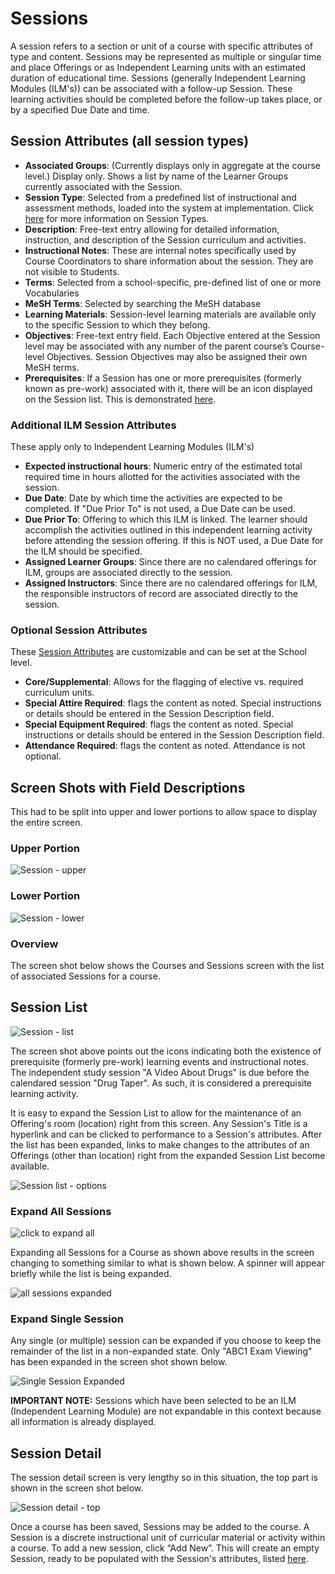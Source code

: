 # Sessions

A session refers to a section or unit of a course with specific attributes of type and content. Sessions may be represented as multiple or singular time and place Offerings or as Independent Learning units with an estimated duration of educational time. Sessions (generally Independent Learning Modules (ILM's)) can be associated with a follow-up Session. These learning activities should be completed before the follow-up takes place, or by a specified Due Date and time.

## Session Attributes (all session types)

* **Associated Groups**: (Currently displays only in aggregate at the course level.) Display only. Shows a list by name of the Learner Groups currently associated with the Session.
* **Session Type**: Selected from a predefined list of instructional and assessment methods, loaded into the system at implementation. Click [here](https://iliosproject.gitbook.io/ilios-user-guide/schools/session-types) for more information on Session Types.
* **Description**: Free-text entry allowing for detailed information, instruction, and description of the Session curriculum and activities.
* **Instructional Notes**: These are internal notes specifically used by Course Coordinators to share information about the session. They are not visible to Students.
* **Terms**: Selected from a school-specific, pre-defined list of one or more Vocabularies
* **MeSH Terms**: Selected by searching the MeSH database
* **Learning Materials**: Session-level learning materials are available only to the specific Session to which they belong.
* **Objectives**: Free-text entry field. Each Objective entered at the Session level may be associated with any number of the parent course’s Course-level Objectives. Session Objectives may also be assigned their own MeSH terms.
* **Prerequisites**: If a Session has one or more prerequisites (formerly known as pre-work) associated with it, there will be an icon displayed on the Session list. This is demonstrated [here](https://iliosproject.gitbook.io/ilios-user-guide/courses-and-sessions/sessions#session-list).

### Additional ILM Session Attributes

These apply only to Independent Learning Modules (ILM's)

* **Expected instructional hours**: Numeric entry of the estimated total required time in hours allotted for the activities associated with the session.
* **Due Date**: Date by which time the activities are expected to be completed. If "Due Prior To" is not used, a Due Date can be used.
* **Due Prior To**: Offering to which this ILM is linked. The learner should accomplish the activities outlined in this independent learning activity before attending the session offering. If this is NOT used, a Due Date for the ILM should be specified.
* **Assigned Learner Groups**: Since there are no calendared offerings for ILM, groups are associated directly to the session.
* **Assigned Instructors**: Since there are no calendared offerings for ILM, the responsible instructors of record are associated directly to the session.

### Optional Session Attributes

These [Session Attributes](https://iliosproject.gitbook.io/ilios-user-guide/schools/session-attributes) are customizable and can be set at the School level.

* **Core/Supplemental**: Allows for the flagging of elective vs. required curriculum units.
* **Special Attire Required**: flags the content as noted. Special instructions or details should be entered in the Session Description field.
* **Special Equipment Required**: flags the content as noted. Special instructions or details should be entered in the Session Description field.
* **Attendance Required**: flags the content as noted. Attendance is not optional.

## Screen Shots with Field Descriptions

This had to be split into upper and lower portions to allow space to display the entire screen.

### Upper Portion

![Session - upper](../../images/sessions_main_page/session_upper.png)

### Lower Portion

![Session - lower](../../images/sessions_main_page/session_lower.png)

### Overview

The screen shot below shows the Courses and Sessions screen with the list of associated Sessions for a course.

## Session List

![Session - list](../../images/sessions_main_page/session_list1.png)

The screen shot above points out the icons indicating both the existence of prerequisite (formerly pre-work) learning events and instructional notes. The independent study session "A Video About Drugs" is due before the calendared session "Drug Taper". As such, it is considered a prerequisite learning activity.

It is easy to expand the Session List to allow for the maintenance of an Offering's room (location) right from this screen. Any Session's Title is a hyperlink and can be clicked to performance to a Session's attributes. After the list has been expanded, links to make changes to the attributes of an Offerings (other than location) right from the expanded Session List become available.

![Session list - options](../../images/sessions_main_page/session_list_exp_options.png)

### Expand All Sessions

![click to expand all](../../images/sessions_main_page/click_to_expand_all.png)

Expanding all Sessions for a Course as shown above results in the screen changing to something similar to what is shown below. A spinner will appear briefly while the list is being expanded.

![all sessions expanded](../../images/sessions_main_page/session_list_exp_all.png)

### Expand Single Session

Any single (or multiple) session can be expanded if you choose to keep the remainder of the list in a non-expanded state. Only "ABC1 Exam Viewing" has been expanded in the screen shot shown below.

![Single Session Expanded](../../images/sessions_main_page/session_list_exp_one.png)

**IMPORTANT NOTE:** Sessions which have been selected to be an ILM (Independent Learning Module) are not expandable in this context because all information is already displayed.

## Session Detail

The session detail screen is very lengthy so in this situation, the top part is shown in the screen shot below.

![Session detail - top](../../images/sessions_main_page/sess_update_1.png)

Once a course has been saved, Sessions may be added to the course. A Session is a discrete instructional unit of curricular material or activity within a course. To add a new session, click “Add New”. This will create an empty Session, ready to be populated with the Session's attributes, listed [here](https://iliosproject.gitbook.io/ilios-user-guide/courses-and-sessions/sessions#session-attributes-all-session-types).
